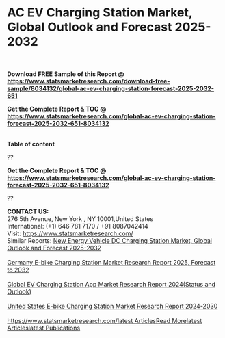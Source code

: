 <h1>AC EV Charging Station Market, Global Outlook and Forecast 2025-2032</h1><br/><p><strong>Download FREE Sample of this Report @ <a href="https://www.statsmarketresearch.com/download-free-sample/8034132/global-ac-ev-charging-station-forecast-2025-2032-651">https://www.statsmarketresearch.com/download-free-sample/8034132/global-ac-ev-charging-station-forecast-2025-2032-651</a></strong></p>

<div><b>Get the Complete Report & TOC @ <a href="https://www.statsmarketresearch.com/global-ac-ev-charging-station-forecast-2025-2032-651-8034132">https://www.statsmarketresearch.com/global-ac-ev-charging-station-forecast-2025-2032-651-8034132</a></b></div>

<p><br />
<b>Table of content</b></p>

<p>??</p>

<div><b>Get the Complete Report & TOC @ <a href="https://www.statsmarketresearch.com/global-ac-ev-charging-station-forecast-2025-2032-651-8034132">https://www.statsmarketresearch.com/global-ac-ev-charging-station-forecast-2025-2032-651-8034132</a></b></div>

<p>??</p>

<p><b>CONTACT US:</b><br />
276 5th Avenue, New York , NY 10001,United States<br />
International: (+1) 646 781 7170 / +91 8087042414<br />
Visit: <a href="https://www.statsmarketresearch.com/">https://www.statsmarketresearch.com/</a><br />
Similar Reports: <a href="https://www.statsmarketresearch.com/global-ac-ev-charging-station-forecast-2025-2032-651-8034132">New Energy Vehicle DC Charging Station Market, Global Outlook and Forecast 2025-2032</a><br />
<br />
<a href="https://www.statsmarketresearch.com/global-ac-ev-charging-station-forecast-2025-2032-651-8034132">Germany E-bike Charging Station Market Research Report 2025, Forecast to 2032</a><br />
<br />
<a href="https://www.statsmarketresearch.com/global-ac-ev-charging-station-forecast-2025-2032-651-8034132">Global EV Charging Station App Market Research Report 2024(Status and Outlook)</a><br />
<br />
<a href="https://www.statsmarketresearch.com/global-ac-ev-charging-station-forecast-2025-2032-651-8034132">United States E-bike Charging Station Market Research Report 2024-2030</a><br />
<br />
<a href="https://gyeongbokgung.com">https://www.statsmarketresearch.com/</a><a href="https://hallyeomaritime.com">latest Articles</a><a href="https://jingwansa.com">Read More</a><a href="https://nguoiviet.jp/">latest Articles</a><a href="https://www.intelmarketresearch.com/">latest Publications</a></p>
